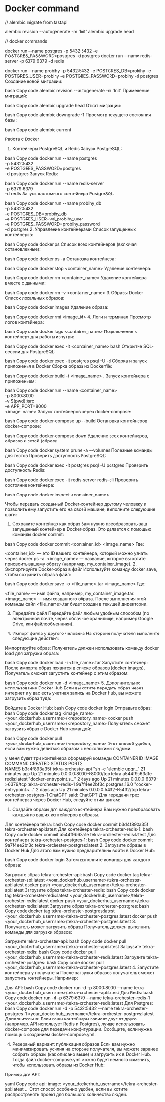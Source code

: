 # Docker command

// alembic migrate from fastapi

alembic revision --autogenerate -m 'Init'
alembic upgrade head

// docker commands

docker run --name postgres -p 5432:5432 -e POSTGRES_PASSWORD=postgres -d postgres
docker run --name redis-server -p 6379:6379 -d redis

docker run --name probihy -p 5432:5432 -e POSTGRES_DB=probihy -e POSTGRES_USER=probihy -e POSTGRES_PASSWORD=probihy -d postgres
Создание новой миграции:

bash
Copy code
alembic revision --autogenerate -m 'Init'
Применение миграций:

bash
Copy code
alembic upgrade head
Откат миграции:

bash
Copy code
alembic downgrade -1
Просмотр текущего состояния базы:

bash
Copy code
alembic current

Работа с Docker
1. Контейнеры PostgreSQL и Redis
Запуск PostgreSQL:

bash
Copy code
docker run --name postgres \
  -p 5432:5432 \
  -e POSTGRES_PASSWORD=postgres \
  -d postgres
Запуск Redis:

bash
Copy code
docker run --name redis-server \
  -p 6379:6379 \
  -d redis
Запуск кастомного контейнера PostgreSQL:

bash
Copy code
docker run --name probihy_db \
  -p 5432:5432 \
  -e POSTGRES_DB=probihy_db \
  -e POSTGRES_USER=vsi_probihy_user \
  -e POSTGRES_PASSWORD=probihy_password \
  -d postgres
2. Управление контейнерами
Список запущенных контейнеров:

bash
Copy code
docker ps
Список всех контейнеров (включая остановленные):

bash
Copy code
docker ps -a
Остановка контейнера:

bash
Copy code
docker stop <container_name>
Удаление контейнера:

bash
Copy code
docker rm <container_name>
Удаление контейнера вместе с данными:

bash
Copy code
docker rm -v <container_name>
3. Образы Docker
Список локальных образов:

bash
Copy code
docker images
Удаление образа:

bash
Copy code
docker rmi <image_id>
4. Логи и терминал
Просмотр логов контейнера:

bash
Copy code
docker logs <container_name>
Подключение к контейнеру для работы изнутри:

bash
Copy code
docker exec -it <container_name> bash
Открытие SQL-сессии для PostgreSQL:

bash
Copy code
docker exec -it postgres psql -U <username> -d <database>
Сборка и запуск приложения в Docker
Сборка образа из Dockerfile:

bash
Copy code
docker build -t <image_name> .
Запуск контейнера с приложением:

bash
Copy code
docker run --name <container_name> \
  -p 8000:8000 \
  -v $(pwd):/src \
  -e APP_PORT=8000 \
  <image_name>
Запуск контейнеров через docker-compose:

bash
Copy code
docker-compose up --build
Остановка контейнеров docker-compose:

bash
Copy code
docker-compose down
Удаление всех контейнеров, образов и сетей (сброс):

bash
Copy code
docker system prune -a --volumes
Полезные команды для тестов
Проверить доступность PostgreSQL:

bash
Copy code
docker exec -it postgres psql -U postgres
Проверить доступность Redis:

bash
Copy code
docker exec -it redis-server redis-cli
Проверить состояние контейнера:

bash
Copy code
docker inspect <container_name>

Чтобы передать созданный Docker-контейнер другому человеку и позволить ему запустить его на своей машине, выполните следующие шаги:

1. Сохраните контейнер как образ
Вам нужно преобразовать ваш запущенный контейнер в Docker-образ. Это делается с помощью команды docker commit:

bash
Copy code
docker commit <container_id> <image_name>
Где:

<container_id> — это ID вашего контейнера, который можно узнать через docker ps -a.
<image_name> — название, которое вы хотите присвоить вашему образу (например, my_container_image).
2. Экспортируйте Docker-образ в файл
Используйте команду docker save, чтобы сохранить образ в файл:

bash
Copy code
docker save -o <file_name>.tar <image_name>
Где:

<file_name> — имя файла, например, my_container_image.tar.
<image_name> — имя созданного образа.
После выполнения этой команды файл <file_name>.tar будет создан в текущей директории.

3. Передайте файл
Передайте файл любым удобным способом (по электронной почте, через облачное хранилище, например Google Drive, или файлообменники).

4. Импорт файла у другого человека
На стороне получателя выполните следующие действия:

Импортируйте образ:
Получатель должен использовать команду docker load для загрузки образа:

bash
Copy code
docker load -i <file_name>.tar
Запустите контейнер:
После импорта образ появится в списке образов (docker images). Получатель сможет запустить контейнер с этим образом:

bash
Copy code
docker run -d <image_name>
5. Дополнительно: использование Docker Hub
Если вы хотите передать образ через интернет и у вас есть учетная запись на Docker Hub, вы можете загрузить образ туда:

Войдите в Docker Hub:
bash
Copy code
docker login
Отправьте образ:
bash
Copy code
docker tag <image_name> <your_dockerhub_username>/<repository_name>
docker push <your_dockerhub_username>/<repository_name>
Получатель сможет загрузить образ с Docker Hub командой:

bash
Copy code
docker pull <your_dockerhub_username>/<repository_name>
Этот способ удобен, если вам нужно делиться образом с несколькими людьми.


 у меня будет три контейнера сформируй команды  CONTAINER ID   IMAGE                 COMMAND                  CREATED          STATUS          PORTS                 
   NAMES
b3d4f893a35f   tekra-orchester-api   "sh -c 'alembic upgr…"   21 minutes ago   Up 21 minutes   0.0.0.0:8000->8000/tcp   tekra
a544f9b63a1e   redis:latest          "docker-entrypoint.s…"   2 days ago       Up 21 minutes   0.0.0.0:6379->6379/tcp   tekra-orchester-redis-1
9a7f4ee2bf3c   postgres:16.0         "docker-entrypoint.s…"   2 days ago       Up 21 minutes   0.0.0.0:5432->5432/tcp   tekra-orchester-postgres-1
ChatGPT said:
ChatGPT
Для передачи трех контейнеров через Docker Hub, следуйте этим шагам:

1. Создайте образы для каждого контейнера
Вам нужно преобразовать каждый из ваших контейнеров в образы.

Для контейнера tekra:
bash
Copy code
docker commit b3d4f893a35f tekra-orchester-api:latest
Для контейнера tekra-orchester-redis-1:
bash
Copy code
docker commit a544f9b63a1e tekra-orchester-redis:latest
Для контейнера tekra-orchester-postgres-1:
bash
Copy code
docker commit 9a7f4ee2bf3c tekra-orchester-postgres:latest
2. Загрузите образы в Docker Hub
Для этого вам нужно предварительно войти в Docker Hub:

bash
Copy code
docker login
Затем выполните команды для каждого образа:

Загрузите образ tekra-orchester-api:
bash
Copy code
docker tag tekra-orchester-api:latest <your_dockerhub_username>/tekra-orchester-api:latest
docker push <your_dockerhub_username>/tekra-orchester-api:latest
Загрузите образ tekra-orchester-redis:
bash
Copy code
docker tag tekra-orchester-redis:latest <your_dockerhub_username>/tekra-orchester-redis:latest
docker push <your_dockerhub_username>/tekra-orchester-redis:latest
Загрузите образ tekra-orchester-postgres:
bash
Copy code
docker tag tekra-orchester-postgres:latest <your_dockerhub_username>/tekra-orchester-postgres:latest
docker push <your_dockerhub_username>/tekra-orchester-postgres:latest
3. Получатель может загрузить образы
Получатель должен выполнить команды для загрузки образов:

Загрузите tekra-orchester-api:
bash
Copy code
docker pull <your_dockerhub_username>/tekra-orchester-api:latest
Загрузите tekra-orchester-redis:
bash
Copy code
docker pull <your_dockerhub_username>/tekra-orchester-redis:latest
Загрузите tekra-orchester-postgres:
bash
Copy code
docker pull <your_dockerhub_username>/tekra-orchester-postgres:latest
4. Запустите контейнеры у получателя
После загрузки образов получатель сможет запустить контейнеры. Например:

Для API:
bash
Copy code
docker run -d -p 8000:8000 --name tekra <your_dockerhub_username>/tekra-orchester-api:latest
Для Redis:
bash
Copy code
docker run -d -p 6379:6379 --name tekra-orchester-redis-1 <your_dockerhub_username>/tekra-orchester-redis:latest
Для Postgres:
bash
Copy code
docker run -d -p 5432:5432 --name tekra-orchester-postgres-1 <your_dockerhub_username>/tekra-orchester-postgres:latest
Дополнительно:
Если ваши контейнеры зависят друг от друга (например, API использует Redis и Postgres), лучше использовать docker-compose для передачи конфигурации. Сообщите, если нужна помощь с созданием docker-compose.yml.


4. Резервный вариант: публикация образов
Если вам нужно минимизировать усилия на стороне получателя, вы можете заранее собрать образы (как описано выше) и загрузить их в Docker Hub. Тогда файл docker-compose.yml можно будет немного изменить, чтобы использовать образы из Docker Hub:

Пример для API:

yaml
Copy code
  api:
    image: <your_dockerhub_username>/tekra-orchester-api:latest
    ...
Этот способ особенно удобен, если вы хотите распространять проект для большого количества людей.